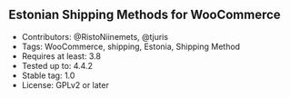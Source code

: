 ## Estonian Shipping Methods for WooCommerce ##

- Contributors: @RistoNiinemets, @tjuris
- Tags: WooCommerce, shipping, Estonia, Shipping Method
- Requires at least: 3.8
- Tested up to: 4.4.2
- Stable tag: 1.0
- License: GPLv2 or later
